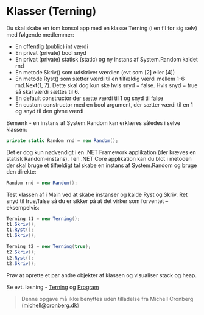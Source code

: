 ﻿# Klasser (Terning)

Du skal skabe en tom konsol app med en klasse Terning (i en fil for sig selv) med følgende medlemmer:

- En offentlig (public) int værdi
- En privat (private) bool snyd 
- En privat (private) statisk (static) og ny instans af System.Random kaldet rnd 
- En metode Skriv() som udskriver værdien (evt som [2] eller [4])
- En metode Ryst() som sætter værdi til en tilfældig værdi mellem 1-6 rnd.Next(1, 7). Dette skal dog kun ske hvis snyd = false. Hvis snyd = true så skal værdi sættes til 6.
- En default constructor der sætte værdi til 1 og snyd til false
- En custom constructor med en bool argument, der sætter værdi til en 1 og snyd til den givne værdi

Bemærk - en instans af System.Random kan erklæres således i selve klassen:

```csharp
private static Random rnd = new Random();
```

Det er dog kun nødvendigt i en .NET Framework applikation (der kræves en statisk Random-instans). I en .NET Core applikation kan du blot i metoden der skal bruge et tilfældigt tal skabe en instans af System.Random og bruge den direkte:

```csharp
Random rnd = new Random();
```
Test klassen af i Main ved at skabe instanser og kalde Ryst og Skriv. Ret snyd til true/false så du er sikker på at det virker som forventet – eksempelvis:

```csharp
Terning t1 = new Terning();
t1.Skriv();
t1.Ryst();
t1.Skriv();

Terning t2 = new Terning(true);
t2.Skriv();
t2.Ryst();
t2.Skriv();
```

Prøv at oprette et par andre objekter af klassen og visualiser stack og heap.

Se evt. løsning - [Terning](https://github.com/devcronberg/undervisning-cs-opgaver/blob/master/Klasser-terning/Terning.cs) og [Program](https://github.com/devcronberg/undervisning-cs-opgaver/blob/master/Klasser-terning/Program.cs)

<!-- footerstart -->
> Denne opgave må ikke benyttes uden tilladelse fra Michell Cronberg (michell@cronberg.dk)
<!-- footerslut -->
